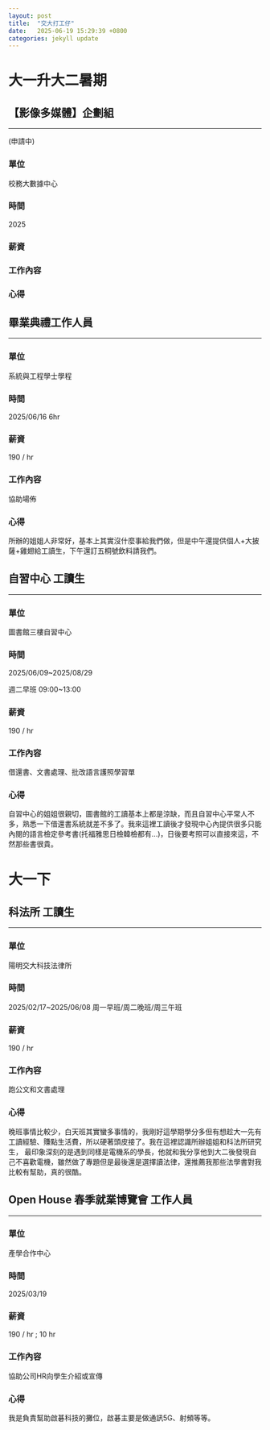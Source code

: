 ```yaml
---
layout: post
title:  "交大打工仔"
date:   2025-06-19 15:29:39 +0800
categories: jekyll update
---
```

# 大一升大二暑期
## **【影像多媒體】企劃組**
***

(申請中)
### 單位
校務大數據中心
### 時間
2025
### 薪資  
### 工作內容
### 心得

## **畢業典禮工作人員**
***
### 單位
系統與工程學士學程
### 時間 
2025/06/16 6hr
### 薪資
190 / hr 
### 工作內容
協助場佈
### 心得
所辦的姐姐人非常好，基本上其實沒什麼事給我們做，但是中午還提供個人+大披薩+雞翅給工讀生，下午還訂五桐號飲料請我們。

## **自習中心 工讀生**
***
### 單位
圖書館三樓自習中心
### 時間 
2025/06/09~2025/08/29 

週二早班 09:00~13:00

### 薪資
190 / hr 
### 工作內容
借還書、文書處理、批改語言護照學習單
### 心得
自習中心的姐姐很親切，圖書館的工讀基本上都是涼缺，而且自習中心平常人不多，熟悉一下借還書系統就差不多了。我來這裡工讀後才發現中心內提供很多只能內閱的語言檢定參考書(托福雅思日檢韓檢都有...)，日後要考照可以直接來這，不然那些書很貴。

# 大一下
## **科法所 工讀生**
***
### 單位
陽明交大科技法律所
### 時間 
2025/02/17~2025/06/08 
周一早班/周二晚班/周三午班
### 薪資
190 / hr 
### 工作內容
跑公文和文書處理
### 心得
晚班事情比較少，白天班其實蠻多事情的，我剛好這學期學分多但有想趁大一先有工讀經驗、賺點生活費，所以硬著頭皮接了。我在這裡認識所辦姐姐和科法所研究生，
最印象深刻的是遇到同樣是電機系的學長，他就和我分享他到大二後發現自己不喜歡電機，雖然做了專題但是最後還是選擇讀法律，還推薦我那些法學書對我比較有幫助，真的很酷。

## **Open House 春季就業博覽會 工作人員**
***
### 單位
產學合作中心
### 時間 
2025/03/19
### 薪資
190 / hr ; 10 hr
### 工作內容
協助公司HR向學生介紹或宣傳
### 心得
我是負責幫助啟碁科技的攤位，啟碁主要是做通訊5G、射頻等等。